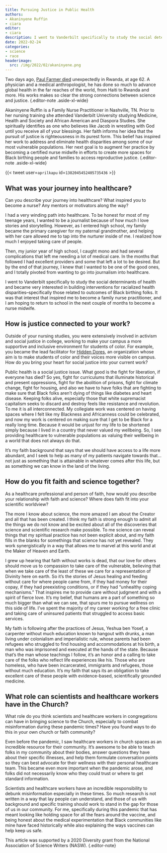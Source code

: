 ```yaml
---
title: Pursuing Justice in Public Health
authors:
- Akaninyene Ruffin
- ciara 
editor: 
- ciara
description: I went to Vanderbilt specifically to study the social determinants of health, specifically those related to outcomes of Black birthing folks. 
date: 2022-02-24
categories:
- science
- race  
headerimage:
  src: /img/2022/02/akaninyene.png
---
```



Two days ago, [Paul Farmer died](https://www.npr.org/sections/goatsandsoda/2022/02/21/1082117707/global-health-champion-dr-paul-farmer-has-died) unexpectedly in Rwanda, at age 62. A physician and a medical anthropologist, he has done so much to advance global health in the far reaches of the world, from Haiti to Rwanda and more. His works makes so clear the strong connections between science and justice.
{.editor-note .aside-xl-wide} 

Akaninyene Ruffin is a Family Nurse Practitioner in Nashville, TN. Prior to her nursing training she attended Vanderbilt University studying Medicine, Health and Society and African American and Diaspora Studies. She spiritually identifies as one who believes like Jacob in wrestling with God until you receive all of your blessings. Her faith informs her idea that the pursuit of justice is righteousness in its purest form. This belief has inspired her work to address and eliminate health disparities among some of our most vulnerable populations. Her next goal is to augment her practice by becoming a certified nurse midwife in efforts to create more spaces for Black birthing people and families to access reproductive justice. 
{.editor-note .aside-xl-wide} 

{{< tweet user=`aprilkapu` id=`1382045452405735436` >}}

<div class="article-question"> 

## What was your journey into healthcare?

Can you describe your journey into healthcare? What inspired you to become a nurse? Any mentors or motivators along the way?

</div>

I had a very winding path into healthcare. To be honest for most of my teenage years, I wanted to be a journalist because of how much I love stories and storytelling. However, as I entered high school, my family became the primary caregiver for my paternal grandmother, and helping with her care allowed me to tap into the nurturer inside of me.  I realized how much I enjoyed taking care of people. 

Then, my junior year of high school, I caught mono and had several complications that left me needing a lot of medical care. In the months that followed I had excellent providers and some that left a lot to be desired. But by the end of that journey, I knew that I wanted to be one of the good ones, and I totally pivoted from wanting to go into journalism into healthcare. 

I went to Vanderbilt specifically to study the social determinants of health and became very interested in building interventions for racialized health disparities–specifically those related to outcomes of Black birthing folks. It was that interest that inspired me to become a family nurse practitioner, and I am hoping to return to school in the next couple of months to become a nurse midwife. 

<div class="article-question"> 

## How is justice connected to your work?

Outside of your nursing studies, you were extensively involved in activism and social justice in college, working to make your campus a more supportive and inclusive environment for students of color. For example, you became the lead facilitator for [Hidden Dores](https://news.vanderbilt.edu/2017/05/08/class-of-2017-akaninyene-ruffin-becomes-an-activist-and-the-outstanding-senior/), an organization whose aim is to make students of color and their voices more visible on campus. How do you bring your heart for social justice into your current work?

</div>

Public health is a social justice issue. What good is the fight for liberation, if everyone has died? So yes, fight for curriculums that illuminate historical and present oppressions, fight for the abolition of prisons, fight for climate change, fight for housing, and also we have to have folks that are fighting to make sure that Black folks aren’t dying of things like diabetes and heart disease. Keeping folks alive, especially those that white supremacist capitalism seeks to discard and destroy feels like resistance and revolution. To me it is all interconnected. My collegiate work was centered on having spaces where I felt like my Blackness and Africanness could be celebrated, and now my work is centered on making sure that I get to be Black for a really long time. Because it would be unjust for my life to be shortened simply because I lived in a country that never valued my wellbeing. So, I see providing healthcare to vulnerable populations as valuing their wellbeing in a world that does not always do that. 

It’s my faith background that says that we should have access to a life more abundant, and I seek to help as many of my patients navigate towards that…not just as something that is attainable in whatever comes after this life, but as something we can know in the land of the living.


<div class="article-question"> 

## How do you fit faith and science together?

As a healthcare professional and person of faith, how would you describe your relationship with faith and science? Where does faith fit into your scientific worldview?

</div>

The more I know about science, the more amazed I am about the Creator and all that has been created. I think my faith is strong enough to admit all the things we do not know and be excited about all of the discoveries that science and scientific research make possible. To me science can reveal things that my spiritual practice has not been explicit about, and my faith fills in the blanks for somethings that science has not yet revealed. They work synergistically in a way that allows me to marvel at this world and at the Maker of Heaven and Earth.  

I grew up hearing that faith without works is dead, that our love for others should move us to compassion to take care of the vulnerable, believing that when we take care of the least of these we care for a representation of Divinity here on earth. So it’s the stories of Jesus healing and feeding without care for where people came from, if they had money for their copay, if they had preexisting conditions, or if they had “unhealthy coping mechanisms.” That inspires me to provide care without judgment and with a spirit of fierce love. It’s my belief, that humans are a part of something so much bigger than what we can see, that spurs me to pursue wellness on this side of life. I’ve spent the majority of my career working for a free clinic and taking care of uninsured patients that struggled to access basic services. 

My faith is following after the practices of Jesus, Yeshua ben Yosef, a carpenter without much education known to hangout with drunks, a man living under colonialism and imperialistic rule, whose parents had been refugees who struggled to find housing and accommodations at his birth, a man who was imprisoned and executed at the hands of the state. Because that’s the man whose teachings I follow, it’s an honor and a calling to take care of the folks who reflect life experiences like his. Those who are homeless, who have been incarcerated,  immigrants and refugees, those without much education. It’s my faith that says its an obligation to take excellent care of these people with evidence-based, scientifically grounded medicine. 


<div class="article-question"> 

## What role can scientists and healthcare workers have in the Church?

What role do you think scientists and healthcare workers in congregations can have in bringing science to the Church, especially to combat misinformation during these pandemic times? Have you found ways to do this in your own church or faith community?

</div>

Even before the pandemic, I saw healthcare workers in church spaces as an incredible resource for their community. It’s awesome to be able to teach folks in my community about their bodies, answer questions they have about their specific illnesses, and help them formulate conversation points so they can best advocate for their wellness with their personal healthcare team. This became even more important when the pandemic arose, and folks did not necessarily know who they could trust or where to get standard information. 

Scientists and healthcare workers have an incredible responsibility to debunk misinformation especially in these times. So much research is not written in a way that lay people can understand, and those of us with background and specific training should work to stand in the gap for those of us in our community. For me, specifically during this pandemic that has meant looking like holding space for all the fears around the vaccine, and being honest about the medical experimentation that Black communities like mine have faced historically while also explaining the ways vaccines can help keep us safe. 


This article was supported by a 2020 Diversity grant from the National Association of Science Writers (NASW).
{.editor-note}